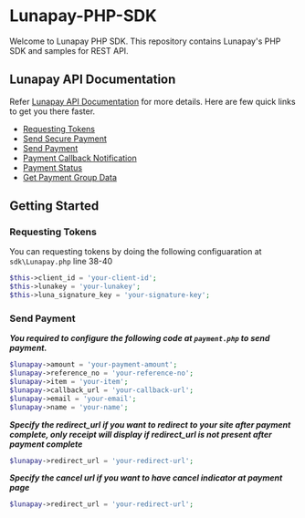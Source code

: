 # Lunapay-PHP-SDK
Welcome to Lunapay PHP SDK. This repository contains Lunapay's PHP SDK and samples for REST API.

## Lunapay API Documentation
Refer [Lunapay API Documentation](https://docs.lunapay.com/) for more details. Here are few quick links to get you there faster.

* [Requesting Tokens](https://docs.lunapay.com/doc/token)
* [Send Secure Payment](https://docs.lunapay.com/doc/payment/secure)
* [Send Payment](https://docs.lunapay.com/doc/payment/normal)
* [Payment Callback Notification](https://docs.lunapay.com/doc/payment/callback)
* [Payment Status](https://docs.lunapay.com/doc/paymentstatus)
* [Get Payment Group Data](https://docs.lunapay.com/doc/paymentGroup/data)

## Getting Started
### Requesting Tokens
You can requesting tokens by doing the following configuaration at ```sdk\Lunapay.php``` line 38-40
```php
$this->client_id = 'your-client-id'; 
$this->lunakey = 'your-lunakey';
$this->luna_signature_key = 'your-signature-key';

``` 

### Send Payment 
***You required to configure the following code at ```payment.php``` to send payment.***
```php
$lunapay->amount = 'your-payment-amount'; 
$lunapay->reference_no = 'your-reference-no'; 
$lunapay->item = 'your-item'; 
$lunapay->callback_url = 'your-callback-url'; 
$lunapay->email = 'your-email'; 
$lunapay->name = 'your-name'; 
```

***Specify the redirect_url if you want to redirect to your site after payment complete, only receipt will display if redirect_url is not present after payment complete***
```php
$lunapay->redirect_url = 'your-redirect-url'; 
```

***Specify the cancel url if you want to have cancel indicator at payment page***
```php
$lunapay->redirect_url = 'your-redirect-url'; 
```

